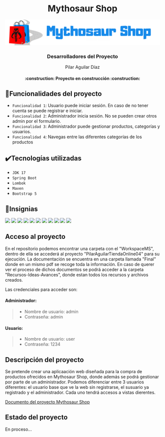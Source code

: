 # <h1 align="center"> Mythosaur Shop </h1>

![Mythosaur Shop Lineal Black](https://github.com/ZaidP6/MythosaurShop/blob/main/WorkSpaceMS/PilarAguilarTiendaOnline04/src/main/resources/static/images/Mythosaur%20Shop%20Lineal%20Black%20White.png)

<h3 align="center"> Desarrolladores del Proyecto </h3>
<p align="center">Pilar Aguilar Díaz</p>

<h4 align="center">
:construction: Proyecto en construcción :construction:
</h4>

## 🔨Funcionalidades del proyecto

- `Funcionalidad 1`: Usuario puede iniciar sesión. En caso de no tener cuenta se puede registrar e iniciar.
- `Funcionalidad 2`: Administrador inicia sesión. No se pueden crear otros admin por el formulario.
- `Funcionalidad 3`: Administrador puede gestionar productos, categorías y usuarios.
- `Funcionalidad 4`: Navegas entre las diferentes categorías de los productos

## ✔️Tecnologías utilizadas
- `JDK 17`
- `Spring Boot`
- `Lombok`
- `Maven`
- `Bootstrap 5`

## 🏅Insignias

<img src="https://img.shields.io/badge/Adobe%20Photoshop-31A8FF?style=for-the-badge&logo=Adobe%20Photoshop&logoColor=black"/> <img src="https://img.shields.io/badge/Canva-%2300C4CC.svg?&style=for-the-badge&logo=Canva&logoColor=white"/>
<img src="https://img.shields.io/badge/Eclipse-2C2255?style=for-the-badge&logo=eclipse&logoColor=white"/>
<img src="https://img.shields.io/badge/Visual_Studio_Code-0078D4?style=for-the-badge&logo=visual%20studio%20code&logoColor=white"/>
<img src="https://img.shields.io/badge/Bootstrap-563D7C?style=for-the-badge&logo=bootstrap&logoColor=white"/>
<img src="https://img.shields.io/badge/Spring_Boot-F2F4F9?style=for-the-badge&logo=spring-boot"/>
<img src="https://img.shields.io/badge/CSS3-1572B6?style=for-the-badge&logo=css3&logoColor=white"/>
<img src="https://img.shields.io/badge/HTML5-E34F26?style=for-the-badge&logo=html5&logoColor=white"/>
<img src="https://img.shields.io/badge/JavaScript-323330?style=for-the-badge&logo=javascript&logoColor=F7DF1E"/>
<img src="https://img.shields.io/badge/Windows-0078D6?style=for-the-badge&logo=windows&logoColor=white"/>
<img src="https://img.shields.io/badge/GitHub-100000?style=for-the-badge&logo=github&logoColor=white"/>

## Acceso al proyecto

En el repositorio podemos encontrar una carpeta con el "WorkspaceMS", dentro de ella se accederá al proyecto "PilarAguilarTiendaOnline04" para su ejecución.
La documentación se encuentra en una carpeta llamada "Final" donde en un mismo pdf se recoge toda la información.
En caso de querer ver el proceso de dichos documentos se podrá acceder a la carpeta "Recursos-Ideas-Avances", donde estan todos los recursos y archivos creados.

Las credenciales para acceder son:

#### Administrador:
> - Nombre de usuario: admin
> - Contraseña: admin

#### Usuario:
> - Nombre de usuario: user
> - Contraseña: 1234

## Descripción del proyecto
Se pretende crear una aplicaación web diseñada para la compra de productos ofrecidos en Mythosaur Shop, donde además se podrá gestionar por parte de un administrador.
Podemos diferenciar entre 3 usuarios diferentes: el usuario base que ve la web sin registrarse, el susuario ya registrado y el administrador. Cada uno tendrá accesos a vistas dierentes. 

[Documento del proyecto Mythosaur Shop](https://drive.google.com/file/d/1RG0Lhunvq3KneQRz-oYCNu0dLRPD9NrU/view?usp=sharing)


## Estado del proyecto
En proceso...

